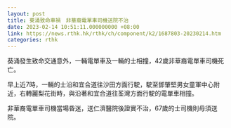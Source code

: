 ```yaml
---
layout: post
title: 葵涌致命車禍　非華裔電單車司機送院不治
date: 2023-02-14 10:51:11.000000000 +08:00
link: https://news.rthk.hk/rthk/ch/component/k2/1687803-20230214.htm
categories: rthk
---
```


葵涌發生致命交通意外，一輛電單車及一輛的士相撞，42歲非華裔電單車司機死亡。

早上近7時，一輛的士沿和宜合道往沙田方面行駛，駛至鄧肇堅男女童軍中心附近，右轉麗梨花街時，與沿著和宜合道往荃灣方面行駛的電單車相撞。

非華裔電單車司機當場昏迷，送仁濟醫院後證實不治，67歲的士司機則毋須送院。

